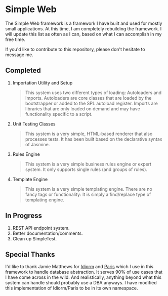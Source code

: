 # Simple Web

The Simple Web framework is a framework I have built and used for mostly small applications. At this time, I am completely rebuilding the framework. I will update this list as often as I can, based on what I can accomplish in my free time.

If you'd like to contribute to this repository, please don't hesitate to message me.

## Completed

1. Importation Utility and Setup

    > This system uses two different types of loading: Autoloaders and Imports. Autoloaders are core classes that are loaded by the bootstrapper or added to the SPL autoload register. Imports are libraries that are only loaded on demand and may have functionality specific to a script.

2. Unit Testing Classes

    > This system is a very simple, HTML-based renderer that also processes tests. It has been built based on the declarative syntax of Jasmine.

3. Rules Engine

    > This system is a very simple business rules engine or expert system. It only supports single rules (and groups of rules).

4. Template Engine

    > This system is a very simple templating engine. There are no fancy tags or functionality: It is simply a find/replace type of templating engine.

## In Progress



1. REST API endpoint system.
2. Better documentation/comments.
3. Clean up SimpleTest.

## Special Thanks

I'd like to thank Jamie Matthews for [Idiorm](https://github.com/j4mie/idiorm) and [Paris](https://github.com/j4mie/paris) which I use in this framework to handle database abstraction. It serves 90% of use cases that I have come across in the wild. And realistically, anything beyond what this system can handle should probably use a DBA anyways. I have modified this implementation of Idiorm/Paris to be in its own namespace.
